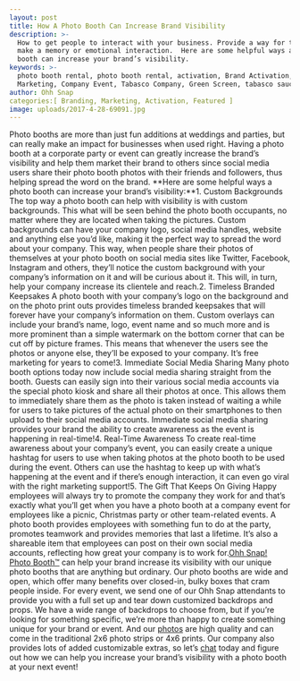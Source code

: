 ```yaml
---
layout: post
title: How A Photo Booth Can Increase Brand Visibility
description: >-
  How to get people to interact with your business. Provide a way for them to
  make a memory or emotional interaction.  Here are some helpful ways a photo
  booth can increase your brand’s visibility.
keywords: >-
  photo booth rental, photo booth rental, activation, Brand Activation,
  Marketing, Company Event, Tabasco Company, Green Screen, tabasco sauce
author: Ohh Snap
categories:[ Branding, Marketing, Activation, Featured ]
image: uploads/2017-4-28-69091.jpg
---
```

Photo booths are more than just fun additions at weddings and parties, but can really make an impact for businesses when used right. Having a photo booth at a corporate party or event can greatly increase the brand’s visibility and help them market their brand to others since social media users share their photo booth photos with their friends and followers, thus helping spread the word on the brand.&nbsp;**Here are some helpful ways a photo booth can increase your brand’s visibility:**1\. Custom Backgrounds The top way a photo booth can help with visibility is with custom backgrounds. This what will be seen behind the photo booth occupants, no matter where they are located when taking the pictures. Custom backgrounds can have your company logo, social media handles, website and anything else you’d like, making it the perfect way to spread the word about your company. This way, when people share their photos of themselves at your photo booth on social media sites like Twitter, Facebook, Instagram and others, they’ll notice the custom background with your company’s information on it and will be curious about it. This will, in turn, help your company increase its clientele and reach.2. Timeless Branded Keepsakes A photo booth with your company’s logo on the background and on the photo print outs provides timeless branded keepsakes that will forever have your company’s information on them. Custom overlays can include your brand’s name, logo, event name and so much more and is more prominent than a simple watermark on the bottom corner that can be cut off by picture frames. This means that whenever the users see the photos or anyone else, they’ll be exposed to your company. It’s free marketing for years to come\!3. Immediate Social Media Sharing Many photo booth options today now include social media sharing straight from the booth. Guests can easily sign into their various social media accounts via the special photo kiosk and share all their photos at once. This allows them to immediately share them as the photo is taken instead of waiting a while for users to take pictures of the actual photo on their smartphones to then upload to their social media accounts. Immediate social media sharing provides your brand the ability to create awareness as the event is happening in real-time\!4. Real-Time Awareness To create real-time awareness about your company’s event, you can easily create a unique hashtag for users to use when taking photos at the photo booth to be used during the event. Others can use the hashtag to keep up with what’s happening at the event and if there’s enough interaction, it can even go viral with the right marketing support\!5. The Gift That Keeps On Giving Happy employees will always try to promote the company they work for and that’s exactly what you’ll get when you have a photo booth at a company event for employees like a picnic, Christmas party or other team-related events. A photo booth provides employees with something fun to do at the party, promotes teamwork and provides memories that last a lifetime. It’s also a shareable item that employees can post on their own social media accounts, reflecting how great your company is to work for.[Ohh Snap\! Photo Booth™](https://ohhsnapbooth.com/about-ohh-snap-photo-booth.html)&nbsp;can help your brand increase its visibility with our unique photo booths that are anything but ordinary. Our photo booths are wide and open, which offer many benefits over closed-in, bulky boxes that cram people inside. For every event, we send one of our Ohh Snap attendants to provide you with a full set up and tear down customized backdrops and props. We have a wide range of backdrops to choose from, but if you’re looking for something specific, we’re more than happy to create something unique for your brand or event. And our&nbsp;[photos](https://gallery.ohhsnapbooth.com/)&nbsp;are high quality and can come in the traditional 2x6 photo strips or 4x6 prints. Our company also provides lots of added customizable extras, so let’s&nbsp;[chat](https://ohhsnapbooth.com/get-a-quote.html)&nbsp;today and figure out how we can help you increase your brand’s visibility with a photo booth at your next event\!
